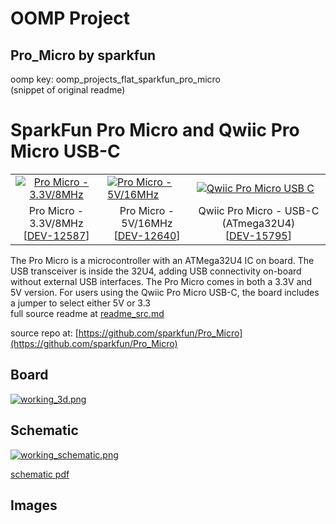 # OOMP Project  
## Pro_Micro  by sparkfun  
  
oomp key: oomp_projects_flat_sparkfun_pro_micro  
(snippet of original readme)  
  
SparkFun Pro Micro and Qwiic Pro Micro USB-C  
========================================  
  
<table class="table table-hover table-striped table-bordered">  
  <tr>  
   <td><a href="https://www.sparkfun.com/products/12587"><div align="center"><img src="https://cdn.sparkfun.com//assets/parts/9/2/4/9/12587-01b.jpg" title="Pro Micro - 3.3V/8MHz"></div></a></td>  
   <td><a href="https://www.sparkfun.com/products/12640"><img src="https://cdn.sparkfun.com//assets/parts/9/3/2/6/12640-01a.jpg"" title="Pro Micro - 5V/16MHz"></div></a></center></td>  
   <td><a href="https://www.sparkfun.com/products/15795"><img src="https://cdn.sparkfun.com/assets/parts/1/4/4/0/4/15795-Pro_Micro_C-01.jpg"" title="Qwiic Pro Micro USB C"></div></a></center></td>  
  </tr>  
  <tr>  
    <td><div align="center">Pro Micro - 3.3V/8MHz <br />[<a href="https://www.sparkfun.com/products/12587">DEV-12587</a>]</div></td>  
    <td><div align="center">Pro Micro - 5V/16MHz <br />[<a href="https://www.sparkfun.com/products/12640">DEV-12640</a>]</div></td>  
    <td><div align="center">Qwiic Pro Micro - USB-C (ATmega32U4) <br />[<a href="https://www.sparkfun.com/products/15795">DEV-15795</a>]</div></td>  
  </tr>  
</table>  
  
The Pro Micro is a microcontroller with an ATMega32U4 IC on board. The USB transceiver is inside the 32U4, adding USB connectivity on-board without external USB interfaces. The Pro Micro comes in both a 3.3V and 5V version. For users using the Qwiic Pro Micro USB-C, the board includes a jumper to select either 5V or 3.3  
  full source readme at [readme_src.md](readme_src.md)  
  
source repo at: [https://github.com/sparkfun/Pro_Micro](https://github.com/sparkfun/Pro_Micro)  
## Board  
  
[![working_3d.png](working_3d_600.png)](working_3d.png)  
## Schematic  
  
[![working_schematic.png](working_schematic_600.png)](working_schematic.png)  
  
[schematic pdf](working_schematic.pdf)  
## Images  
